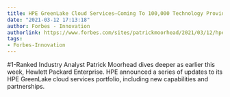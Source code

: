 ```yaml
---
title: HPE GreenLake Cloud Services—Coming To 100,000 Technology Providers Near You
date: "2021-03-12 17:13:18"
author: Forbes - Innovation
authorlink: https://www.forbes.com/sites/patrickmoorhead/2021/03/12/hpe-greenlake-cloud-servicescoming-to-100000-technology-providers-near-you/
tags:
- Forbes-Innovation
---
```

#1-Ranked Industry Analyst Patrick Moorhead dives deeper as earlier this week, Hewlett Packard Enterprise. HPE announced a series of updates to its HPE GreenLake cloud services portfolio, including new capabilities and partnerships.